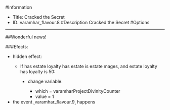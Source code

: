 #Information
 - Title: Cracked the Secret
 - ID: varamhar_flavour.8
#Description
Cracked the Secret
#Options

___
##Wonderful news!

###Efects:<ul><li>hidden effect:</li><ul><li>If has estate loyalty has estate is estate mages, and estate loyalty has loyalty is 50:</li><ul><li>change variable:</li><ul><li>which = varamharProjectDivinityCounter</li><li>value = 1</li></ul></ul></ul><li>the event ˻varamhar_flavour.9˼ happens</li></ul>
